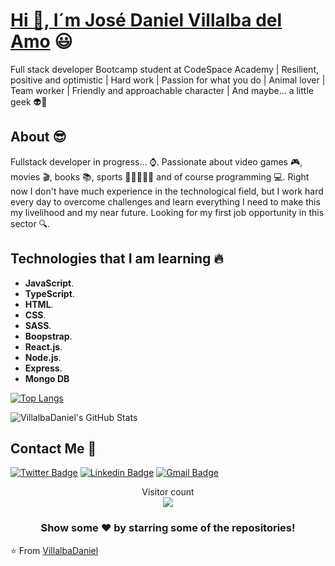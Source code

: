  # <a href="https://www.linkedin.com/in/VillalbaDaniel/">Hi 🙌, I´m José Daniel Villalba del Amo</a> :smiley:
 

Full stack developer Bootcamp student at CodeSpace Academy | Resilient, positive and optimistic | Hard work | 
Passion for what you do | Animal lover | Team worker | Friendly and approachable character | And maybe... a little geek 👽🤖

## About :sunglasses:
Fullstack developer in progress... ⌚. Passionate about video games 🎮, movies 🎬, books 📚, sports 🥊🏋️‍♀️🏃‍♂️ and of course programming 💻. Right now I don't have much experience in the technological field, but I work hard every day to overcome challenges and learn everything I need to make this my livelihood and my near future. Looking for my first job opportunity in this sector 🔍.

## Technologies that I am learning :fire:
- **JavaScript**.
- **TypeScript**.
- **HTML**.
- **CSS**.
- **SASS**.
- **Boopstrap**.
- **React.js**.
- **Node.js**.
- **Express**.
- **Mongo DB**


[![Top Langs](https://github-readme-stats.vercel.app/api/top-langs/?username=anuraghazra&layout=compact&theme=radical)](https://github.com/VillalbaDaniel/github-ñlreadme-stats)


<img src="https://github-readme-stats.vercel.app/api?username=VillalbaDaniel&&show_icons=true&theme=radical&line_height=27&v=5" alt="VillalbaDaniel's GitHub Stats" />




##  Contact Me :speech_balloon:
[![Twitter Badge](https://img.shields.io/badge/-@JDani_Villalba-1ca0f1?style=flat-square&labelColor=1ca0f1&logo=twitter&logoColor=white&link=https://twitter.com/JDani_Villalba)](https://twitter.com/JDani_Villalba) [![Linkedin Badge](https://img.shields.io/badge/-Daniel_Villalba-blue?style=flat-square&logo=Linkedin&logoColor=white&link=https://www.linkedin.com/in/daniel-villalba-b3393325a/)](https://www.linkedin.com/in/ashwanisng/) [![Gmail Badge](https://img.shields.io/badge/-jdvillalba2@hotmail.com-c14438?style=flat-square&logo=Gmail&logoColor=white&link=mailto:ashwanicena5@gmail.com)](mailto:jdvillalba2@hotmail.com) 

<p align="center"> 
  Visitor count<br>
  <img src="https://profile-counter.glitch.me/VillalbaDaniel/count.svg" />
</p>


<div align="center">

### Show some ❤️ by starring some of the repositories!

</div>

⭐️ From [VillalbaDaniel](https://github.com/VillalbaDaniel)






